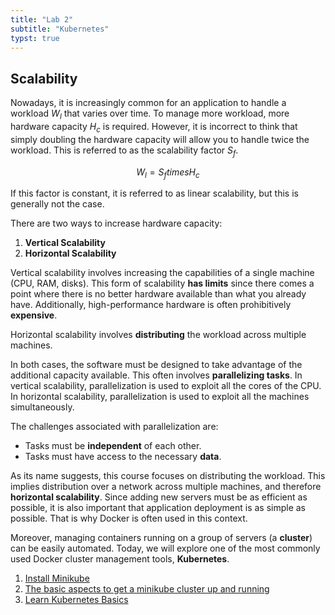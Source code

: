```yaml
---
title: "Lab 2"
subtitle: "Kubernetes"
typst: true
---
```


## Scalability

Nowadays, it is increasingly common for an application to handle a workload $W_l$ that varies over time. To manage more workload, more hardware capacity $H_c$ is required. However, it is incorrect to think that simply doubling the hardware capacity will allow you to handle twice the workload. This is referred to as the scalability factor $S_f$.

$$ W_l = S_f times H_c $$

If this factor is constant, it is referred to as linear scalability, but this is generally not the case.

There are two ways to increase hardware capacity:

1. **Vertical Scalability**
2. **Horizontal Scalability**

Vertical scalability involves increasing the capabilities of a single machine (CPU, RAM, disks). This form of scalability **has limits** since there comes a point where there is no better hardware available than what you already have. Additionally, high-performance hardware is often prohibitively **expensive**.

Horizontal scalability involves **distributing** the workload across multiple machines.

In both cases, the software must be designed to take advantage of the additional capacity available. This often involves **parallelizing tasks**. In vertical scalability, parallelization is used to exploit all the cores of the CPU. In horizontal scalability, parallelization is used to exploit all the machines simultaneously.

The challenges associated with parallelization are:

- Tasks must be **independent** of each other.
- Tasks must have access to the necessary **data**.

As its name suggests, this course focuses on distributing the workload. This implies distribution over a network across multiple machines, and therefore **horizontal scalability**. Since adding new servers must be as efficient as possible, it is also important that application deployment is as simple as possible. That is why Docker is often used in this context.

Moreover, managing containers running on a group of servers (a **cluster**) can be easily automated. Today, we will explore one of the most commonly used Docker cluster management tools, **Kubernetes**.

1. [Install Minikube](https://minikube.sigs.k8s.io/docs/start/)
2. [The basic aspects to get a minikube cluster up and running](https://kubernetes.io/docs/tutorials/hello-minikube/)
3. [Learn Kubernetes Basics](https://kubernetes.io/docs/tutorials/kubernetes-basics/)
